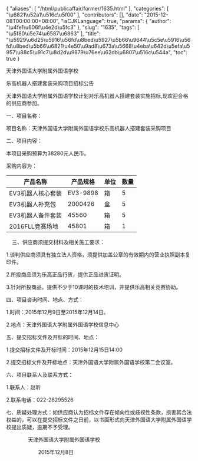 {
    "aliases": [
        "/html/publicaffair/former/1635.html"
    ],
    "categories": [
        "\u6821\u52a1\u516c\u5f00"
    ],
    "contributors": [],
    "date": "2015-12-08T00:00:00+08:00",
    "isCJKLanguage": true,
    "params": {
        "author": "\u4fe1\u606f\u4e2d\u5fc3"
    },
    "slug": "1635",
    "tags": [
        "\u5f80\u5e74\u6587\u6863"
    ],
    "title": "\u5929\u6d25\u5916\u56fd\u8bed\u5927\u5b66\u9644\u5c5e\u5916\u56fd\u8bed\u5b66\u6821\u4e50\u9ad8\u673a\u5668\u4eba\u642d\u5efa\u5957\u88c5\u91c7\u8d2d\u9879\u76ee\u62db\u6807\u516c\u544a",
    "toc": true
}

天津外国语大学附属外国语学校




乐高机器人搭建套装采购项目招标公告









天津外国语大学附属外国语学校计划对乐高机器人搭建套装实施招标,现欢迎合格的供应商参加。




一、项目名称：




项目名称：天津外国语大学附属外国语学校乐高机器人搭建套装采购项目




二、项目内容：




本项目采购预算为38280元人民币。




采购内容为：






| 产品名称 | 产品规格 | 单位 | 数量 |
| --- | --- | --- | --- |
| EV3机器人核心套装 | EV3-9898 | 箱 | 5 |
| EV3机器人补充包 | 2000426 | 盒 | 5 |
| EV3机器人备件套装 | 45560 | 箱 | 5 |
| 2016FLL竞赛场地 | 45801 | 箱 | 1 |




    三、供应商须提交材料及相关施工要求：




1.谈判供应商须具有独立法人资格，须提供加盖公章的有效期内的营业执照副本复印件。




2.所投商品须为乐高正品行货，提供正品进货证明。




3.针对所投商品，提供不少于10课时的技术培训，并提供乐高相关竞赛协助。




四、项目咨询时间、地点、方式：




1.时间：2015年12月9日至2015年12月14日。




2.地点：天津外国语大学附属外国语学校信息中心




五、提交招标文件及开标的时间、地点：




1.提交招标文件及开标时间：2015年12月15日14:00




2.提交招标文件及开标地点：天津外国语大学附属外国语学校第二会议室。




六、项目联系人及联系方式：




1.联系人：赵昕




2.联系电话：022-26295526




七、质疑处理方式：如供应商认为招标文件存在倾向性或歧视性条款，损害其合法权益的，可以在提交招标文件之日前，以书面形式向天津外国语大学附属外国语学校提出质疑，逾期不予受理。









               天津外国语大学附属外国语学校




                      2015年12月8日


